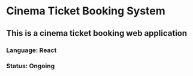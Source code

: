 # Cinema Ticket Booking System 
<h2>This is a cinema ticket booking web application</h2>
<h3>Language: React</h3>
<h3>Status: Ongoing</h3>
